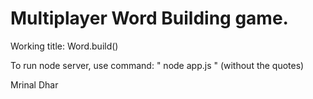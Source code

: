 # Multiplayer Word Building game. 
 Working title: Word.build()

 To run node server, use command: " node app.js " (without the quotes)


 Mrinal Dhar
